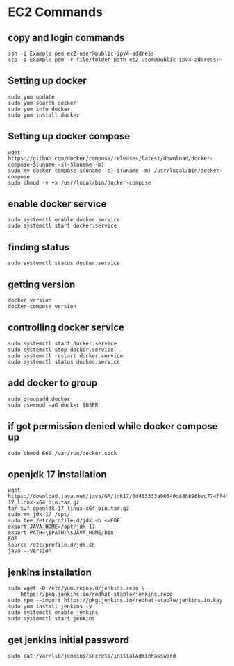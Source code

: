 # EC2 Commands

## copy and login commands
```
ssh -i Example.pem ec2-user@public-ipv4-address
scp -i Example.pem -r file/folder-path ec2-user@public-ipv4-address:~
```

## Setting up docker 

```
sudo yum update
sudo yum search docker
sudo yum info docker 
sudo yum install docker 
```

## Setting up docker compose 

```
wget https://github.com/docker/compose/releases/latest/download/docker-compose-$(uname -s)-$(uname -m)
sudo mv docker-compose-$(uname -s)-$(uname -m) /usr/local/bin/docker-compose
sudo chmod -v +x /usr/local/bin/docker-compose
```

## enable docker service

```
sudo systemctl enable docker.service 
sudo systemctl start docker.service
``` 

## finding status

```
sudo systemctl status docker.service 
```

## getting version

```
docker version
docker-compose version 
```

## controlling docker service 

```
sudo systemctl start docker.service 
sudo systemctl stop docker.service 
sudo systemctl restart docker.service 
sudo systemctl status docker.service 
```

## add docker to group

```
sudo groupadd docker 
sudo usermod -aG docker $USER
```

## if got permission denied while docker compose up

```
sudo chmod 666 /var/run/docker.sock  
```

## openjdk 17 installation
```
wget https://download.java.net/java/GA/jdk17/0d483333a00540d886896bac774ff48b/35/GPL/openjdk-17_linux-x64_bin.tar.gz  
tar xvf openjdk-17_linux-x64_bin.tar.gz  
sudo mv jdk-17 /opt/  
sudo tee /etc/profile.d/jdk.sh <<EOF  
export JAVA_HOME=/opt/jdk-17  
export PATH=\$PATH:\$JAVA_HOME/bin  
EOF  
source /etc/profile.d/jdk.sh  
java --version   
```

## jenkins installation
```
sudo wget -O /etc/yum.repos.d/jenkins.repo \  
    https://pkg.jenkins.io/redhat-stable/jenkins.repo  
sudo rpm --import https://pkg.jenkins.io/redhat-stable/jenkins.io.key  
sudo yum install jenkins -y  
sudo systemctl enable jenkins  
sudo systemctl start jenkins  
```

## get jenkins initial password
```
sudo cat /var/lib/jenkins/secrets/initialAdminPassword
```

